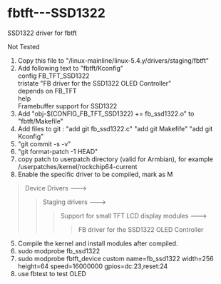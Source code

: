 # fbtft---SSD1322
SSD1322 driver for fbtft
 
 Not Tested 
 
1. Copy this file to "/linux-mainline/linux-5.4.y/drivers/staging/fbtft"
2. Add following text to "fbtft/Kconfig"</br>
      config FB_TFT_SSD1322</br>
        tristate "FB driver for the SSD1322 OLED Controller"</br>
        depends on FB_TFT</br>
        help</br>
          Framebuffer support for SSD1322</br>
3. Add "obj-$(CONFIG_FB_TFT_SSD1322)     += fb_ssd1322.o" to "fbtft/Makefile"
4. Add files to git : 
     "add git fb_ssd1322.c"
     "add git Makefife"
     "add git Kconfig"
5. "git commit -s -v"
6. "git format-patch -1 HEAD"
7. copy patch to userpatch directory (valid for Armbian), for example /userpatches/kernel/rockchip64-current
4. Enable the specific driver to be compiled, mark as M</br>
>Device Drivers ---></br>
>>Staging drivers ---></br>
>>>Support for small TFT LCD display modules ---></br>
>>>>FB driver for the SSD1322 OLED Controller</br>
5. Compile the kernel and install modules after compiled.
6. sudo modprobe fb_ssd1322
7. sudo modprobe fbtft_device custom name=fb_ssd1322 width=256 height=64 speed=16000000 gpios=dc:23,reset:24
8. use fbtest to test OLED
